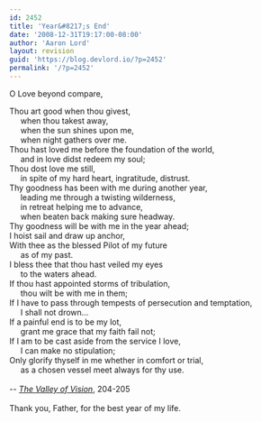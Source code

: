 ```yaml
---
id: 2452
title: 'Year&#8217;s End'
date: '2008-12-31T19:17:00-08:00'
author: 'Aaron Lord'
layout: revision
guid: 'https://blog.devlord.io/?p=2452'
permalink: '/?p=2452'
---
```


O Love beyond compare,<div>Thou art good when thou givest,</div><div>     when thou takest away,</div><div>     when the sun shines upon me,</div><div>     when night gathers over me.</div><div>Thou hast loved me before the foundation of the world,</div><div>     and in love didst redeem my soul;</div><div>Thou dost love me still,</div><div>     in spite of my hard heart, ingratitude, distrust.</div><div>Thy goodness has been with me during another year,</div><div>     leading me through a twisting wilderness,</div><div>     in retreat helping me to advance,</div><div>     when beaten back making sure headway.<br /></div><div>Thy goodness will be with me in the year ahead;</div><div>I hoist sail and draw up anchor,</div><div>With thee as the blessed Pilot of my future</div><div>     as of my past.<br /></div><div>I bless thee that thou hast veiled my eyes</div><div>     to the waters ahead.</div><div>If thou hast appointed storms of tribulation,</div><div>     thou wilt be with me in them;<br /></div><div>If I have to pass through tempests of persecution and temptation,</div><div>     I shall not drown...<br /></div><div>If a painful end is to be my lot,</div><div>     grant me grace that my faith fail not;<br /></div><div>If I am to be cast aside from the service I love,</div><div>     I can make no stipulation;<br /></div><div>Only glorify thyself in me whether in comfort or trial,</div><div>     as a chosen vessel meet always for thy use.<br /></div><div><br /></div><div>-- <span class="Apple-style-span" style="font-style:italic;"><a href="http://www.amazon.com/gp/redirect.html?ie=UTF8&amp;location=http%3A%2F%2Fwww.amazon.com%2FValley-Vision-Collection-Puritan-Devotions%2Fdp%2F0851518214%2F&amp;tag=lbmusic&amp;linkCode=ur2&amp;camp=1789&amp;creative=9325">The Valley of Vision</a></span>, 204-205</div><div><br /></div><div>Thank you, Father, for the best year of my life.</div>